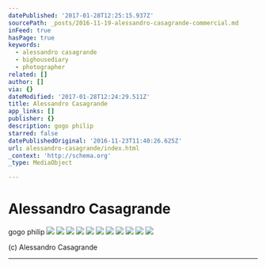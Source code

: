 ```yaml
---
datePublished: '2017-01-28T12:25:15.937Z'
sourcePath: _posts/2016-11-19-alessandro-casagrande-commercial.md
inFeed: true
hasPage: true
keywords:
  - alessandro casagrande
  - bighousediary
  - photographer
related: []
author: []
via: {}
dateModified: '2017-01-28T12:24:29.511Z'
title: Alessandro Casagrande
app_links: []
publisher: {}
description: gogo philip
starred: false
datePublishedOriginal: '2016-11-23T11:40:26.625Z'
url: alessandro-casagrande/index.html
_context: 'http://schema.org'
_type: MediaObject

---
```

# Alessandro Casagrande

gogo philip
![](https://the-grid-user-content.s3-us-west-2.amazonaws.com/3b0655c7-39af-4fc6-bb4a-45108aa921f4.jpg)
![](https://the-grid-user-content.s3-us-west-2.amazonaws.com/7c2006f9-938e-4c56-ad90-b05192f1a7de.jpg)
![](https://the-grid-user-content.s3-us-west-2.amazonaws.com/04343c61-7b4c-4abc-86a0-6a958a829770.jpg)
![](https://the-grid-user-content.s3-us-west-2.amazonaws.com/ad56da32-4068-4d53-8cfa-88ba6562c140.jpg)
![](https://the-grid-user-content.s3-us-west-2.amazonaws.com/41ab10e6-e2cb-4fb5-a2da-3a08360935e9.jpg)
![](https://the-grid-user-content.s3-us-west-2.amazonaws.com/4578ef9b-160f-456e-a878-dc070e97852a.jpg)
![](https://the-grid-user-content.s3-us-west-2.amazonaws.com/171cfe4a-346a-4d1b-a523-f5681977923c.jpg)
![](https://the-grid-user-content.s3-us-west-2.amazonaws.com/4c1500c2-08ab-40c9-a7c3-6c8632bd614f.jpg)
![](https://the-grid-user-content.s3-us-west-2.amazonaws.com/d001b278-6aec-4fe7-9bf0-af58eb0d8bf3.jpg)
![](https://the-grid-user-content.s3-us-west-2.amazonaws.com/819740bd-75e3-4f60-9b83-d45a884d8756.jpg)
![](https://the-grid-user-content.s3-us-west-2.amazonaws.com/87dfd3ee-01e8-4305-b221-0bd0cbdbbb65.jpg)

(c) Alessandro Casagrande 

---